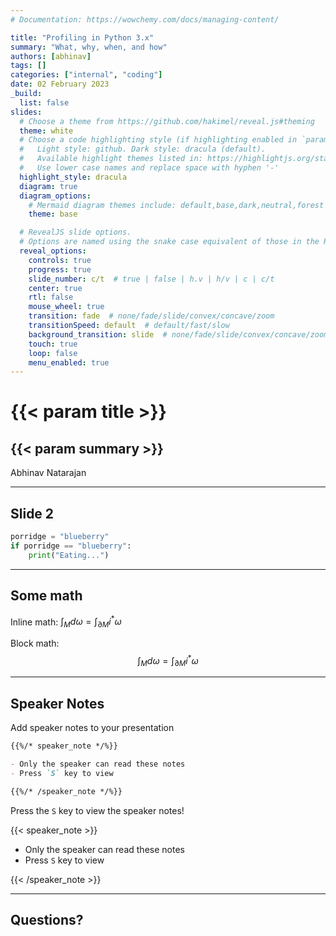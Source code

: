 ```yaml
---
# Documentation: https://wowchemy.com/docs/managing-content/

title: "Profiling in Python 3.x"
summary: "What, why, when, and how"
authors: [abhinav]
tags: []
categories: ["internal", "coding"]
date: 02 February 2023
_build:
  list: false
slides:
  # Choose a theme from https://github.com/hakimel/reveal.js#theming
  theme: white
  # Choose a code highlighting style (if highlighting enabled in `params.toml`)
  #   Light style: github. Dark style: dracula (default).
  #   Available highlight themes listed in: https://highlightjs.org/static/demo/
  #   Use lower case names and replace space with hyphen '-'
  highlight_style: dracula
  diagram: true
  diagram_options:
    # Mermaid diagram themes include: default,base,dark,neutral,forest
    theme: base

  # RevealJS slide options.
  # Options are named using the snake case equivalent of those in the RevealJS docs.
  reveal_options:
    controls: true
    progress: true
    slide_number: c/t  # true | false | h.v | h/v | c | c/t
    center: true
    rtl: false
    mouse_wheel: true
    transition: fade  # none/fade/slide/convex/concave/zoom
    transitionSpeed: default  # default/fast/slow
    background_transition: slide  # none/fade/slide/convex/concave/zoom
    touch: true
    loop: false
    menu_enabled: true
---
```


# {{< param title >}}

## {{< param summary >}}

Abhinav Natarajan

---

## Slide 2

```python
porridge = "blueberry"
if porridge == "blueberry":
    print("Eating...")
```

---

## Some math
Inline math: $\int_M d\omega = \int_{\partial M} i^* \omega$

Block math: $$\int_M d\omega = \int_{\partial M} i^* \omega$$

---
## Speaker Notes

Add speaker notes to your presentation

```markdown
{{%/* speaker_note */%}}

- Only the speaker can read these notes
- Press `S` key to view

{{%/* /speaker_note */%}}
```

Press the `S` key to view the speaker notes!

{{< speaker_note >}}

- Only the speaker can read these notes
- Press `S` key to view

{{< /speaker_note >}}

---
## Questions?
